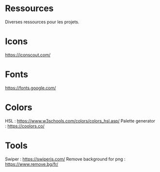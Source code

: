 # Ressources
Diverses ressources pour les projets.

# Icons
  https://iconscout.com/

# Fonts
  https://fonts.google.com/

# Colors
  HSL : https://www.w3schools.com/colors/colors_hsl.asp/
  Palette generator : https://coolors.co/
  
# Tools
  Swiper : https://swiperjs.com/
  Remove background for png : https://www.remove.bg/fr/  
